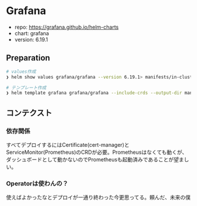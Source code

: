 Grafana
===

- repo: https://grafana.github.io/helm-charts
- chart: grafana
- version: 6.19.1

## Preparation

```bash
# values作成
❯ helm show values grafana/grafana --version 6.19.1> manifests/in-cluster/grafana/values

# テンプレート作成
❯ helm template grafana grafana/grafana --include-crds --output-dir manifests/in-cluster -f manifests/in-cluster/grafana/values --version 6.19.1 -n grafana 
```

## コンテクスト

### 依存関係
すべてデプロイするにはCertificate(cert-manager)とServiceMonitor(Prometheus)のCRDが必要。Prometheusはなくても動くが、ダッシュボードとして動かないのでPrometheusも起動済みであることが望ましい。

### Operatorは使わんの？
使えばよかったなとデプロイが一通り終わった今更思ってる。頼んだ、未来の僕
